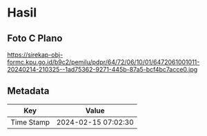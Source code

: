 # Hasil

## Foto C Plano

https://sirekap-obj-formc.kpu.go.id/b9c2/pemilu/pdpr/64/72/06/10/01/6472061001011-20240214-210325--1ad75362-9271-445b-87a5-bcf4bc7acce0.jpg


## Metadata

| Key        | Value               |
| ---------- | ------------------- |
| Time Stamp | 2024-02-15 07:02:30 |



